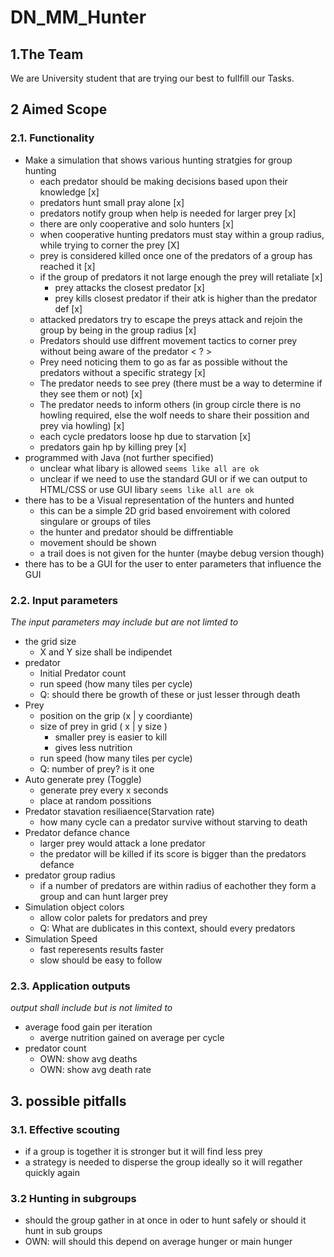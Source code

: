 # DN_MM_Hunter  

## 1.The Team  
We are University student that are trying our best to fullfill our Tasks.  
  
## 2 Aimed Scope 
### 2.1. Functionality  
  
+ Make a simulation that shows various hunting stratgies for group hunting
    + each predator should be making decisions based upon their knowledge [x]
    + predators hunt small pray alone [x]
    + predators notify group when help is needed for larger prey [x]
    + there are only cooperative and solo hunters [x]
    + when cooperative hunting predators must stay within a group radius, while trying to corner the prey [X]
    + prey is considered killed once one of the predators of a group has reached it [x]
    + if the group of predators it not large enough the prey will retaliate [x]
        + prey attacks the closest predator [x]
        + prey kills closest predator if their atk is higher than the predator def [x]
    + attacked predators try to escape the preys attack and rejoin the group by being in the group radius [x]
    + Predators should use diffrent movement tactics to corner prey without being aware of the predator < ? >
    + Prey need noticing them to go as far as possible without the predators without a specific strategy [x]
    + The predator needs to see prey (there must be a way to determine if they see them or not) [x]
    + The predator needs to inform others (in group circle there is no howling required, else the wolf needs to share their possition and prey via howling) [x]
    + each cycle predators loose hp due to starvation [x]
    + predators gain hp by killing prey [x]
+ programmed with Java (not further specified)
    + unclear what libary is allowed 
        `seems like all are ok`
    + unclear if we need to use the standard GUI or if we can output to HTML/CSS or use GUI libary
        `seems like all are ok` 
+ there has to be a Visual representation of the hunters and hunted  
    + this can be a simple 2D grid based envoirement with colored singulare or groups of tiles
    + the hunter and predator should be diffrentiable
    + movement should be shown
    + a trail does is not given for the hunter (maybe debug version though)
+ there has to be a GUI for the user to enter parameters that influence the GUI
  
### 2.2. Input parameters  
*The input parameters may include but are not limted to*    
+ the grid size
    + X and Y size shall be indipendet 
+ predator
    + Initial Predator count
    + run speed (how many tiles per cycle)
    + Q: should there be growth of these or just lesser through death
+ Prey
    + position on the grip (x | y coordiante)
    + size of prey in grid ( x | y size )
        + smaller prey is easier to kill
        + gives less nutrition
    + run speed (how many tiles per cycle)    
    + Q: number of prey? is it one
+ Auto generate prey (Toggle)
    + generate prey every x seconds
    + place at random possitions
+ Predator stavation resiliaence(Starvation rate)
    + how many cycle can a predator survive without starving to death
+ Predator defance chance
    + larger prey would attack a lone predator
    + the predator will be killed if its score is bigger than the predators defance
+ predator group radius
    + if a number of predators are within radius of eachother they form a group and can hunt larger prey
+ Simulation object colors
    + allow color palets for predators and prey
    + Q: What are dublicates in this context, should every predators 
+ Simulation Speed
    + fast reperesents results faster
    + slow should be easy to follow

### 2.3. Application outputs  
*output shall include but is not limited to*
+ average food gain per iteration
    + averge nutrition gained on average per cycle
+ predator count
    + OWN: show avg deaths
    + OWN: show avg death rate

## 3. possible pitfalls
### 3.1. Effective scouting  
+ if a group is together it is stronger but it will find less prey
+ a strategy is needed to disperse the group ideally so it will regather quickly again  
### 3.2 Hunting in subgroups
+ should the group gather in at once in oder to hunt safely or should it hunt in sub groups
+ OWN: will should this depend on average hunger or main hunger 
